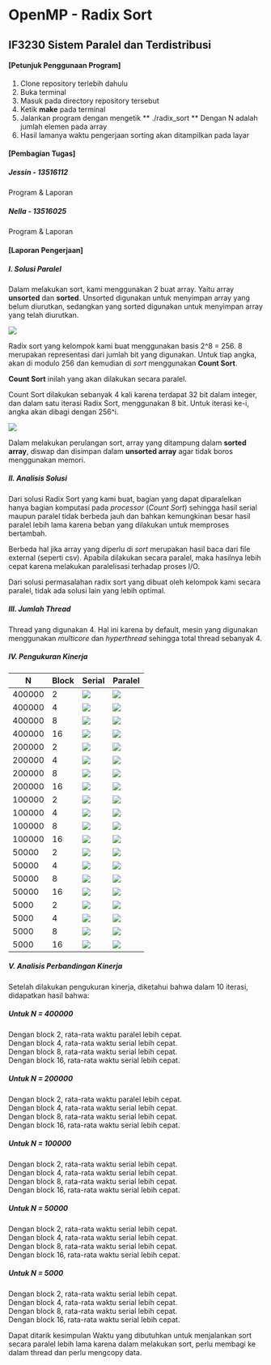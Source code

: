 # OpenMP - Radix Sort
## IF3230 Sistem Paralel dan Terdistribusi


#### [Petunjuk Penggunaan Program]
1. Clone repository terlebih dahulu
2. Buka terminal
3. Masuk pada directory repository tersebut
4. Ketik **make** pada terminal
5. Jalankan program dengan mengetik ** ./radix_sort <N>** Dengan N adalah jumlah elemen pada array
6. Hasil lamanya waktu pengerjaan sorting akan ditampilkan pada layar


#### [Pembagian Tugas]
##### Jessin - 13516112
Program & Laporan
##### Nella - 13516025
Program & Laporan

#### [Laporan Pengerjaan]
##### I. Solusi Paralel
Dalam melakukan sort, kami menggunakan 2 buat array. Yaitu array **unsorted** dan **sorted**. Unsorted digunakan untuk menyimpan array yang belum diurutkan, sedangkan yang sorted digunakan untuk menyimpan array yang telah diurutkan.

![](pictures/mod.jpg)

Radix sort yang kelompok kami buat menggunakan basis 2^8 = 256. 8 merupakan representasi dari jumlah bit yang digunakan. Untuk tiap angka, akan di modulo 256 dan kemudian di _sort_ menggunakan **Count Sort**.

**Count Sort** inilah yang akan dilakukan secara paralel.

Count Sort dilakukan sebanyak 4 kali karena terdapat 32 bit dalam integer, dan dalam satu iterasi Radix Sort, menggunakan 8 bit. Untuk iterasi ke-i, angka akan dibagi dengan 256^i.

![](pictures/swap.jpg)

Dalam melakukan perulangan sort, array yang ditampung dalam **sorted array**, diswap dan disimpan dalam **unsorted array** agar tidak boros menggunakan memori.

##### II. Analisis Solusi
Dari solusi Radix Sort yang kami buat, bagian yang dapat diparalelkan hanya bagian komputasi pada *processor* (*Count Sort*) sehingga hasil serial maupun paralel tidak berbeda jauh dan bahkan kemungkinan besar hasil paralel lebih lama karena beban yang dilakukan untuk memproses bertambah.

Berbeda hal jika array yang diperlu di *sort* merupakan hasil baca dari file external (seperti csv). Apabila dilakukan secara paralel, maka hasilnya lebih cepat karena melakukan paralelisasi terhadap proses I/O.

Dari solusi permasalahan radix sort yang dibuat oleh kelompok kami secara paralel, tidak ada solusi lain yang lebih optimal.

##### III. Jumlah Thread
Thread yang digunakan 4. Hal ini karena by default, mesin yang digunakan menggunakan *multicore* dan *hyperthread* sehingga total thread sebanyak 4.

##### IV. Pengukuran Kinerja
| N | Block | Serial | Paralel |
|--------|---------|---------|---------|
| 400000 | 2 | ![](pictures/serial_400000_block2.jpg) | ![](pictures/paralel_400000_block2.jpg) |
|400000 | 4 | ![](pictures/serial_400000_block4.jpg) | ![](pictures/paralel_400000_block4.jpg) |
| 400000 | 8 | ![](pictures/serial_400000_block8.jpg) | ![](pictures/paralel_400000_block8.jpg) |
|400000 | 16 | ![](pictures/serial_400000_block16.jpg) | ![](pictures/paralel_400000_block16.jpg) |
| 200000 | 2 | ![](pictures/serial_200000_block2.jpg) | ![](pictures/paralel_200000_block2.jpg) |
|200000 | 4 | ![](pictures/serial_200000_block4.jpg) | ![](pictures/paralel_200000_block4.jpg) |
| 200000 | 8 | ![](pictures/serial_200000_block8.jpg) | ![](pictures/paralel_200000_block8.jpg) |
|200000 | 16 | ![](pictures/serial_200000_block16.jpg) | ![](pictures/paralel_200000_block16.jpg) |
| 100000 | 2 | ![](pictures/serial_100000_block2.jpg) | ![](pictures/paralel_100000_block2.jpg) |
|100000 | 4 | ![](pictures/serial_100000_block4.jpg) | ![](pictures/paralel_100000_block4.jpg) |
| 100000 | 8 | ![](pictures/serial_100000_block8.jpg) | ![](pictures/paralel_100000_block8.jpg) |
|100000 | 16 | ![](pictures/serial_100000_block16.jpg) | ![](pictures/paralel_100000_block16.jpg) |
| 50000 | 2 | ![](pictures/serial_50000_block2.jpg) | ![](pictures/paralel_50000_block2.jpg) |
|50000 | 4 | ![](pictures/serial_50000_block4.jpg) | ![](pictures/paralel_50000_block4.jpg) |
| 50000 | 8 | ![](pictures/serial_50000_block8.jpg) | ![](pictures/paralel_50000_block8.jpg) |
|50000 | 16 | ![](pictures/serial_50000_block16.jpg) | ![](pictures/paralel_50000_block16.jpg) |
| 5000 | 2 | ![](pictures/serial_5000_block2.jpg) | ![](pictures/paralel_5000_block2.jpg) |
|5000 | 4 | ![](pictures/serial_5000_block4.jpg) | ![](pictures/paralel_5000_block4.jpg) |
| 5000 | 8 | ![](pictures/serial_5000_block8.jpg) | ![](pictures/paralel_5000_block8.jpg) |
|5000 | 16 | ![](pictures/serial_5000_block16.jpg) | ![](pictures/paralel_5000_block16.jpg) |


##### V. Analisis Perbandingan Kinerja
Setelah dilakukan pengukuran kinerja, diketahui bahwa dalam 10 iterasi, didapatkan hasil bahwa:

##### Untuk N = 400000
Dengan block 2, rata-rata waktu paralel lebih cepat. <br>
Dengan block 4, rata-rata waktu serial lebih cepat. <br>
Dengan block 8, rata-rata waktu serial lebih cepat. <br>
Dengan block 16, rata-rata waktu serial lebih cepat. <br>

##### Untuk N = 200000
Dengan block 2, rata-rata waktu paralel lebih cepat. <br>
Dengan block 4, rata-rata waktu serial lebih cepat. <br>
Dengan block 8, rata-rata waktu serial lebih cepat. <br>
Dengan block 16, rata-rata waktu serial lebih cepat. <br>

##### Untuk N = 100000
Dengan block 2, rata-rata waktu serial lebih cepat. <br>
Dengan block 4, rata-rata waktu serial lebih cepat. <br>
Dengan block 8, rata-rata waktu serial lebih cepat. <br>
Dengan block 16, rata-rata waktu serial lebih cepat. <br>

##### Untuk N = 50000
Dengan block 2, rata-rata waktu serial lebih cepat. <br>
Dengan block 4, rata-rata waktu serial lebih cepat. <br>
Dengan block 8, rata-rata waktu serial lebih cepat. <br>
Dengan block 16, rata-rata waktu serial lebih cepat. <br>

##### Untuk N = 5000
Dengan block 2, rata-rata waktu serial lebih cepat. <br>
Dengan block 4, rata-rata waktu serial lebih cepat. <br>
Dengan block 8, rata-rata waktu serial lebih cepat. <br>
Dengan block 16, rata-rata waktu serial lebih cepat. <br>

Dapat ditarik kesimpulan Waktu yang dibutuhkan untuk menjalankan sort secara paralel lebih lama karena dalam melakukan sort, perlu membagi ke dalam thread dan perlu mengcopy data.